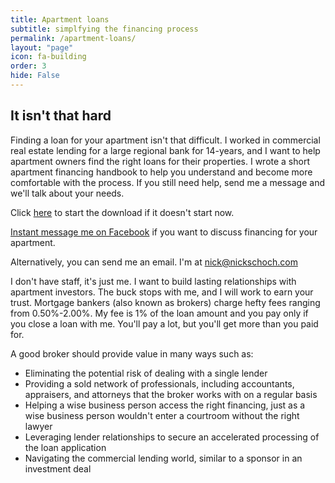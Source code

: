 ```yaml
---
title: Apartment loans
subtitle: simplfying the financing process
permalink: /apartment-loans/
layout: "page"
icon: fa-building
order: 3
hide: False
---
```


## It isn't that hard

Finding a loan for your apartment isn't that difficult. 
I worked in commercial real estate lending for a large regional bank for 14-years, and I want to help apartment owners find the right loans for their properties. I wrote a short apartment financing handbook to help you understand and become more comfortable with the process. If you still need help, send me a message and we'll talk about your needs.

Click <a href="/assets/pdfs/NicksApartmentFinancingHandbook20180209.pdf" target="_blank" onClick="ga('send', 'event', { eventCategory: 'download', eventAction: 'click', eventLabel: 'apartment-financing-handbook', eventValue: 1});">here</a> to start the download if it doesn't start now.

<a href="https://m.me/the.nick.schoch" target="_blank" rel="noopener"><i class="fab fa-facebook-messenger"></i> Instant message me on Facebook</a> if you want to discuss financing for your apartment.

Alternatively, you can send me an email. I'm at <a href="mailto:nick@nickschoch.com?subject=Apartment loans">nick@nickschoch.com</a>

I don't have staff, it's just me. I want to build lasting relationships with apartment investors. The buck stops with me, and I will work to earn your trust. Mortgage bankers (also known as brokers) charge hefty fees ranging from 0.50%-2.00%. My fee is 1% of the loan amount and you pay only if you close a loan with me. You'll pay a lot, but you'll get more than you paid for.

A good broker should provide value in many ways such as:
* Eliminating the potential risk of dealing with a single lender
* Providing a sold network of professionals, including accountants, appraisers, and attorneys that the broker works with on a regular basis
* Helping a wise business person access the right financing, just as a wise business person wouldn't enter a courtroom without the right lawyer
* Leveraging lender relationships to secure an accelerated processing of the loan application
* Navigating the commercial lending world, similar to a sponsor in an investment deal

